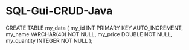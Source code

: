 # SQL-Gui-CRUD-Java

CREATE TABLE my_data ( my_id INT PRIMARY KEY AUTO_INCREMENT, my_name VARCHAR(40) NOT NULL, my_price DOUBLE NOT NULL, my_quantity INTEGER NOT NULL );
